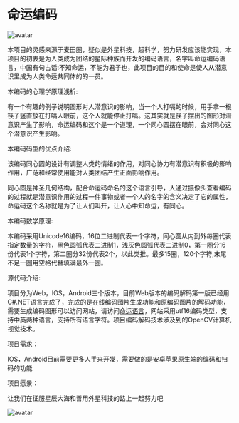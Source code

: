 # 命运编码

![avatar](https://bucket-1251922402.cos.ap-shanghai.myqcloud.com/timg-1608111941943.jpeg)

本项目的灵感来源于麦田圈，疑似是外星科技，超科学，努力研发应该能实现，本项目的初衷是为人类成为团结的星际种族而开发的编码语言，名字叫命运编码语言，中国有句古话:不知命运，不能为君子也，此项目的目的和使命是使人从潜意识里成为人类命运共同体的的一员。

本编码的心理学原理浅析:

有一个有趣的例子说明图形对人潜意识的影响，当一个人打嗝的时候，用手拿一根筷子竖直放在打嗝人眼前，这个人就能停止打嗝。这其实就是筷子摆出的图形对潜意识产生了影响，命运编码和这个是一个道理，一个同心圆摆在眼前，会对同心这个潜意识产生影响。

本编码码型的优点介绍:

该编码同心圆的设计有调整人类的情绪的作用，对同心协力有潜意识有积极的影响作用，广范和经常使用能对人类团结产生正面影响作用。

同心圆是神圣几何结构，配合命运码命名的这个语言引导，人通过摄像头查看编码的过程就是潜意识作用的过程一件事物或者一个人的名字的含义决定了它的属性，命运码这个名称就是为了让人们叫开，让人心中知命运，有同心。

本编码数学原理:

本编码采用Unicode16编码，16位二进制代表一个字符，同心圆从内到外每圈代表指定数量的字符，黑色圆弧代表二进制1，浅灰色圆弧代表二进制0，第一圈分16份代表1个字符，第二圈分32份代表2个，以此类推。最多15圈，120个字符,末尾不足一圈用空格代替填满最外一圈。

源代码介绍:

项目分为Web，IOS，Android三个版本，目前Web版本的编码解码第一版已经用C#.NET语言完成了，完成的是在线编码图片生成功能和原编码图片的解码功能，需要生成编码图形可以访问网站，请访问[命运语言](http://nianqing.com)，网站采用utf16编码类型，支持中英两种语言，支持所有语言字符。项目编码解码技术涉及到的OpenCV计算机视觉技术。

项目需求：

IOS，Android目前需要更多人手来开发，需要做的是安卓苹果原生端的编码和扫码的功能

项目愿景：

让我们在征服星辰大海和善用外星科技的路上一起努力吧

![avatar](https://bucket-1251922402.cos.ap-shanghai.myqcloud.com/Getpic-2.jpeg)
